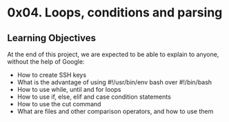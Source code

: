 # 0x04. Loops, conditions and parsing

## Learning Objectives
At the end of this project, we are expected to be able to explain to anyone, without the help of Google:

- How to create SSH keys
- What is the advantage of using #!/usr/bin/env bash over #!/bin/bash
- How to use while, until and for loops
- How to use if, else, elif and case condition statements
- How to use the cut command
- What are files and other comparison operators, and how to use them
